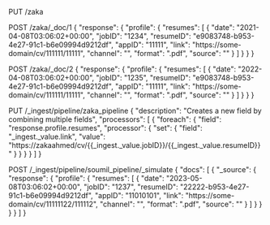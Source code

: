 PUT /zaka

POST /zaka/_doc/1
{
  "response": {
    "profile": {
      "resumes": [
        {
          "date": "2021-04-08T03:06:02+00:00",
          "jobID": "1234",
          "resumeID": "e9083748-b953-4e27-91c1-b6e09994d9212df",
          "appID": "11111",
          "link": "https://some-domain/cv/111111/11111", 
          "channel": "",
          "format": ".pdf",
          "source": ""
        }
      ]
    }
  }
}

POST /zaka/_doc/2
{
  "response": {
    "profile": {
      "resumes": [
        {
          "date": "2022-04-08T03:06:02+00:00",
          "jobID": "1235",
          "resumeID": "e9083748-b953-4e27-91c1-b6e09994d9212df",
          "appID": "11111",
          "link": "https://some-domain/cv/111111/11111", 
          "channel": "",
          "format": ".pdf",
          "source": ""
        }
      ]
    }
  }
}



PUT /_ingest/pipeline/zaka_pipeline
{
  "description": "Creates a new field by combining multiple fields",
  "processors": [
    {
      "foreach": {
        "field": "response.profile.resumes",
        "processor": {
          "set": {
            "field": "_ingest._value.link",
            "value": "https://zakaahmed/cv/{{_ingest._value.jobID}}/{{_ingest._value.resumeID}}"
          }
        }
      }
    }
  ]
}




POST /_ingest/pipeline/soumil_pipeline/_simulate
{
  "docs": [
    {
      "_source": {
        "response": {
          "profile": {
            "resumes": [
              {
                "date": "2023-05-08T03:06:02+00:00",
                "jobID": "1237",
                "resumeID": "22222-b953-4e27-91c1-b6e09994d9212df",
                "appID": "11010101",
                "link": "https://some-domain/cv/11111122/111112", 
                "channel": "",
                "format": ".pdf",
                "source": ""
              }
            ]
          }
        }
      }
    }
  ]
}
